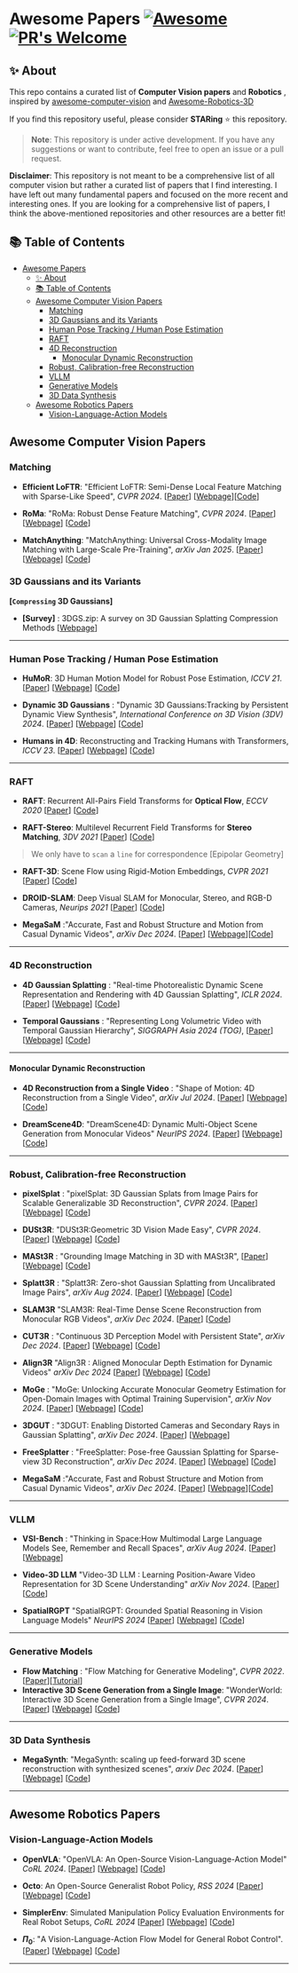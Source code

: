 # Awesome Papers [![Awesome](https://cdn.rawgit.com/sindresorhus/awesome/d7305f38d29fed78fa85652e3a63e154dd8e8829/media/badge.svg)](https://github.com/sindresorhus/awesome)  [![PR's Welcome](https://img.shields.io/badge/PRs-welcome-brightgreen.svg?style=flat)](http://makeapullrequest.com) 

## ✨ About

This repo contains a curated list of **Computer Vision papers** and **Robotics** , inspired by [awesome-computer-vision](https://github.com/jbhuang0604/awesome-computer-vision) and [Awesome-Robotics-3D
](https://github.com/zubair-irshad/Awesome-Robotics-3D)

If you find this repository useful, please consider **STARing** ⭐ this repository.

> **Note**: This repository is under active development. If you have any suggestions or want to contribute, feel free to open an issue or a pull request.

**Disclaimer**: This repository is not meant to be a comprehensive list of all computer vision but rather a curated list of papers that I find interesting. I have left out many fundamental papers and focused on the more recent and interesting ones. If you are looking for a comprehensive list of papers, I think the above-mentioned repositories and other resources are a better fit!

## 📚 Table of Contents
- [Awesome Papers   ](#awesome-papers---)
  - [✨ About](#-about)
  - [📚 Table of Contents](#-table-of-contents)
  - [Awesome Computer Vision Papers](#awesome-computer-vision-papers)
    - [Matching](#matching)
    - [3D Gaussians and its Variants](#3d-gaussians-and-its-variants)
    - [Human Pose Tracking / Human Pose Estimation](#human-pose-tracking--human-pose-estimation)
    - [RAFT](#raft)
    - [4D Reconstruction](#4d-reconstruction)
      - [Monocular Dynamic Reconstruction](#monocular-dynamic-reconstruction)
    - [Robust, Calibration-free Reconstruction](#robust-calibration-free-reconstruction)
    - [VLLM](#vllm)
    - [Generative Models](#generative-models)
    - [3D Data Synthesis](#3d-data-synthesis)
  - [Awesome Robotics Papers](#awesome-robotics-papers)
    - [Vision-Language-Action Models](#vision-language-action-models)

## Awesome Computer Vision Papers

### Matching

* **Efficient LoFTR**: "Efficient LoFTR: Semi-Dense Local Feature Matching with Sparse-Like Speed", *CVPR 2024*. [[Paper](https://zju3dv.github.io/efficientloftr/files/EfficientLoFTR.pdf)] [[Webpage](https://zju3dv.github.io/efficientloftr/)][[Code](https://github.com/zju3dv/efficientloftr)]

* **RoMa**: "RoMa: Robust Dense Feature Matching", *CVPR 2024*. [[Paper](https://arxiv.org/abs/2305.15404)] [[Webpage](https://parskatt.github.io/RoMa/)] [[Code](https://github.com/Parskatt/RoMa)]

* **MatchAnything**: "MatchAnything: Universal Cross-Modality Image Matching with Large-Scale Pre-Training", *arXiv Jan 2025*. [[Paper](https://arxiv.org/abs/2501.07556)] [[Webpage](https://zju3dv.github.io/MatchAnything/)] [[Code](https://github.com/zju3dv/MatchAnything)]

### 3D Gaussians and its Variants

**[`Compressing` 3D Gaussians]**

* **[Survey]** : 3DGS.zip: A survey on 3D Gaussian Splatting Compression Methods [[Webpage](https://w-m.github.io/3dgs-compression-survey/)]

------------------------------

### Human Pose Tracking / Human Pose Estimation

* **HuMoR**: 3D Human Motion Model for Robust Pose Estimation, *ICCV 21*. [[Paper](https://geometry.stanford.edu/projects/humor/docs/humor.pdf)] [[Webpage](https://geometry.stanford.edu/projects/humor/)] [[Code](https://github.com/davrempe/humor)]
* **Dynamic 3D Gaussians** : "Dynamic 3D Gaussians:Tracking by Persistent Dynamic View Synthesis", *International Conference on 3D Vision (3DV) 2024*. [[Paper](https://arxiv.org/pdf/2308.09713)] [[Webpage](https://dynamic3dgaussians.github.io/)] [[Code](https://github.com/JonathonLuiten/Dynamic3DGaussians)]

* **Humans in 4D**: Reconstructing and Tracking Humans with Transformers, *ICCV 23*. [[Paper](https://arxiv.org/pdf/2305.20091)] [[Webpage](https://shubham-goel.github.io/4dhumans/)] [[Code](https://github.com/shubham-goel/4D-Humans)]
------------------------------

### RAFT

* **RAFT**: Recurrent All-Pairs Field Transforms for **Optical Flow**, *ECCV 2020* [[Paper](https://arxiv.org/pdf/2003.12039)] [[Code](https://github.com/princeton-vl/RAFT)]

* **RAFT-Stereo**: Multilevel Recurrent Field Transforms for **Stereo Matching**, *3DV 2021* [[Paper](https://arxiv.org/abs/2109.07547)] [[Code](https://github.com/princeton-vl/RAFT-Stereo)]

> We only have to `scan` a `line` for correspondence [Epipolar Geometry]

* **RAFT-3D**: Scene Flow using Rigid-Motion Embeddings, *CVPR 2021* [[Paper](https://arxiv.org/abs/2012.00726)] [[Code](https://github.com/princeton-vl/RAFT-3D)]

* **DROID-SLAM**: Deep Visual SLAM for Monocular, Stereo, and RGB-D Cameras, *Neurips 2021* [[Paper](https://arxiv.org/abs/2108.10869)] [[Code](https://github.com/princeton-vl/DROID-SLAM)]

* **MegaSaM** :"Accurate, Fast and Robust Structure and Motion from Casual Dynamic Videos", *arXiv Dec 2024*. [[Paper](https://arxiv.org/pdf/2412.04463)] [[Webpage](https://mega-sam.github.io/)][[Code](https://github.com/mega-sam/mega-sam)]


------------------------------
### 4D Reconstruction

* **4D Gaussian Splatting** : "Real-time Photorealistic Dynamic Scene Representation and Rendering with 4D Gaussian Splatting", *ICLR 2024*. [[Paper](https://arxiv.org/pdf/2310.10642)] [[Webpage](https://fudan-zvg.github.io/4d-gaussian-splatting/)] [[Code](https://github.com/fudan-zvg/4d-gaussian-splatting)]


* **Temporal Gaussians** : "Representing Long Volumetric Video
with Temporal Gaussian Hierarchy", *SIGGRAPH Asia 2024 (TOG)*, [[Paper](https://arxiv.org/pdf/2412.09608)] [[Webpage](https://zju3dv.github.io/longvolcap/)] [[Code](https://github.com/zju3dv/EasyVolcap)]

------------------------------
#### Monocular Dynamic Reconstruction

* **4D Reconstruction from a Single Video** : "Shape of Motion:
4D Reconstruction from a Single Video", *arXiv Jul 2024*. [[Paper](https://arxiv.org/pdf/2405.02280)] [[Webpage](https://dreamscene4d.github.io/)] [[Code](https://github.com/dreamscene4d/dreamscene4d)]

* **DreamScene4D**: "DreamScene4D: Dynamic Multi-Object Scene Generation from Monocular Videos" *NeurIPS 2024*. [[Paper](https://arxiv.org/abs/2406.01584)] [[Webpage](https://www.anjiecheng.me/DreamScene4D)] [[Code](https://github.com/dreamscene4d/dreamscene4d)]

------------------------------


### Robust, Calibration-free Reconstruction

* **pixelSplat** : "pixelSplat: 3D Gaussian Splats from Image Pairs for Scalable Generalizable 3D Reconstruction", *CVPR 2024*. [[Paper](https://arxiv.org/pdf/2312.12337)] [[Webpage](https://davidcharatan.com/pixelsplat/)] [[Code](https://github.com/dcharatan/pixelsplat)]

* **DUSt3R**: "DUSt3R:Geometric 3D Vision Made Easy", *CVPR 2024*. [[Paper](https://arxiv.org/pdf/2312.14132)] [[Webpage](https://dust3r.europe.naverlabs.com/)] [[Code](https://github.com/naver/dust3r)]

* **MASt3R** : "Grounding Image Matching in 3D with MASt3R", [[Paper](https://arxiv.org/pdf/2406.09756)] [[Webpage](https://europe.naverlabs.com/blog/mast3r-matching-and-stereo-3d-reconstruction/)] [[Code](https://github.com/naver/mast3r)]

* **Splatt3R** : "Splatt3R: Zero-shot Gaussian Splatting from Uncalibrated Image Pairs", *arXiv Aug 2024*. [[Paper](https://arxiv.org/pdf/2408.13912)] [[Webpage](https://splatt3r.active.vision/)] [[Code](https://github.com/btsmart/splatt3r)]

* **SLAM3R** "SLAM3R: Real-Time Dense Scene Reconstruction from Monocular RGB Videos", *arXiv Dec 2024*. [[Paper](https://arxiv.org/abs/2412.09401)] [[Code](https://github.com/PKU-VCL-3DV/SLAM3R)]

* **CUT3R** : "Continuous 3D Perception Model with Persistent State", *arXiv Dec 2024*. [[Paper](https://arxiv.org/abs/2501.12387)] [[Webpage](https://cut3r.github.io/)] [[Code](https://github.com/CUT3R/CUT3R)]

* **Align3R** "Align3R : Aligned Monocular Depth Estimation for Dynamic Videos" *arXiv Dec 2024* [[Paper](https://arxiv.org/abs/2412.03079)] [[Webpage](https://igl-hkust.github.io/Align3R.github.io/)] [[Code](https://github.com/jiah-cloud/Align3R)]

* **MoGe** : "MoGe: Unlocking Accurate Monocular Geometry Estimation for Open-Domain Images with Optimal Training Supervision", *arXiv Nov 2024*. [[Paper](https://arxiv.org/pdf/2410.19115)] [[Webpage](https://wangrc.site/MoGePage/)] [[Code](https://github.com/microsoft/MoGe)]

* **3DGUT** : "3DGUT: Enabling Distorted Cameras and Secondary Rays in Gaussian Splatting", *arXiv Dec 2024*. [[Paper](https://arxiv.org/abs/2412.12507)] [[Webpage](https://research.nvidia.com/labs/toronto-ai/3DGUT/)]

* **FreeSplatter** : "FreeSplatter: Pose-free Gaussian Splatting for Sparse-view 3D Reconstruction", *arXiv Dec 2024*. [[Paper](https://arxiv.org/pdf/2412.09573)] [[Webpage](https://bluestyle97.github.io/projects/freesplatter/)] [[Code](https://github.com/TencentARC/FreeSplatter)]

* **MegaSaM** :"Accurate, Fast and Robust Structure and Motion from Casual Dynamic Videos", *arXiv Dec 2024*. [[Paper](https://arxiv.org/pdf/2412.04463)] [[Webpage](https://mega-sam.github.io/)][[Code](https://github.com/mega-sam/mega-sam)]


------------------------------


### VLLM

* **VSI-Bench** : "Thinking in Space:How Multimodal Large Language Models See, Remember and Recall Spaces", *arXiv Aug 2024*. [[Paper](https://arxiv.org/pdf/2412.14171)] [[Webpage](https://vision-x-nyu.github.io/thinking-in-space.github.io/)]

* **Video-3D LLM** "Video-3D LLM : Learning Position-Aware Video Representation for 3D Scene Understanding"  *arXiv Nov 2024*. [[Paper](https://arxiv.org/abs/2412.00493)] [[Code](https://github.com/LaVi-Lab/Video-3D-LLM)]

* **SpatialRGPT** "SpatialRGPT: Grounded Spatial Reasoning in Vision Language Models" *NeurIPS 2024* [[Paper](https://arxiv.org/abs/2406.01584)] [[Webpage](https://www.anjiecheng.me/SpatialRGPT)] [[Code](https://github.com/AnjieCheng/SpatialRGPT)]

------------------------------


### Generative Models

* **Flow Matching** : "Flow Matching for Generative Modeling", *CVPR 2022*. [[Paper](https://arxiv.org/abs/2210.02747)][[Tutorial](https://neurips.cc/virtual/2024/tutorial/99531)]
* **Interactive 3D Scene Generation from a Single Image**: "WonderWorld: Interactive 3D Scene Generation from a Single Image", *CVPR 2024*. [[Paper](https://arxiv.org/pdf/2406.09394)] [[Webpage](https://kovenyu.com/wonderworld/)] [[Code](https://github.com/KovenYu/WonderWorld)]


------------------------------

### 3D Data Synthesis

* **MegaSynth**: "MegaSynth: scaling up feed-forward 3D scene reconstruction with synthesized scenes", *arxiv Dec 2024*. [[Paper](https://arxiv.org/pdf/2412.14166)] [[Webpage](https://hwjiang1510.github.io/MegaSynth/)] [[Code](https://github.com/hwjiang1510/MegaSynth)]


------------------------------

## Awesome Robotics Papers

### Vision-Language-Action Models
* **OpenVLA**: "OpenVLA: An Open-Source Vision-Language-Action Model" *CoRL 2024*. [[Paper](https://arxiv.org/abs/2406.09246)] [[Webpage](https://openvla.github.io/)] [[Code](https://github.com/openvla/openvla)]

* **Octo**: An Open-Source Generalist Robot Policy, *RSS 2024* [[Paper](https://arxiv.org/pdf/2405.12213)] [[Webpage](https://octo-models.github.io/)] [[Code](https://github.com/octo-models/octo)]

* **SimplerEnv**: Simulated Manipulation Policy Evaluation Environments for Real Robot Setups, *CoRL 2024* [[Paper](https://arxiv.org/pdf/2405.05941)] [[Webpage](https://simpler-env.github.io/)] [[Code](https://github.com/simpler-env/SimplerEnv)]

* **$\Pi_0$**: "A Vision-Language-Action Flow Model for
General Robot Control". [[Paper](https://www.physicalintelligence.company/download/pi0.pdf)] [[Webpage](https://www.physicalintelligence.company/blog/pi0)] [[Code](https://github.com/Physical-Intelligence/openpi)]

------------------------------